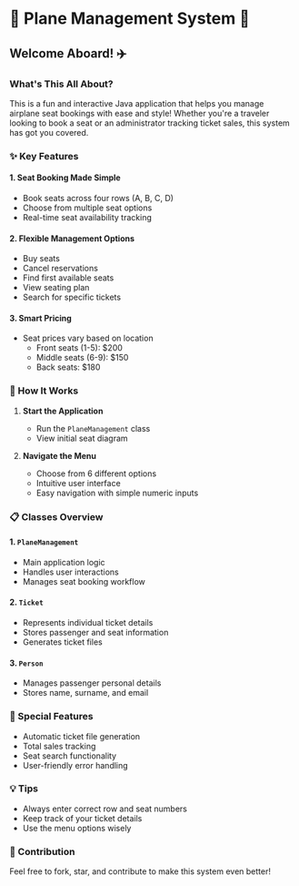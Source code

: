 # 🛫 Plane Management System 🎫

## Welcome Aboard! ✈️

### What's This All About?
This is a fun and interactive Java application that helps you manage airplane seat bookings with ease and style! Whether you're a traveler looking to book a seat or an administrator tracking ticket sales, this system has got you covered.

### ✨ Key Features

#### 1. Seat Booking Made Simple 
- Book seats across four rows (A, B, C, D)
- Choose from multiple seat options
- Real-time seat availability tracking

#### 2. Flexible Management Options
- Buy seats
- Cancel reservations
- Find first available seats
- View seating plan
- Search for specific tickets

#### 3. Smart Pricing 
- Seat prices vary based on location
  - Front seats (1-5): $200
  - Middle seats (6-9): $150
  - Back seats: $180

### 🚀 How It Works

1. **Start the Application**
   - Run the `PlaneManagement` class
   - View initial seat diagram

2. **Navigate the Menu**
   - Choose from 6 different options
   - Intuitive user interface
   - Easy navigation with simple numeric inputs

### 📋 Classes Overview

#### 1. `PlaneManagement`
- Main application logic
- Handles user interactions
- Manages seat booking workflow

#### 2. `Ticket`
- Represents individual ticket details
- Stores passenger and seat information
- Generates ticket files

#### 3. `Person`
- Manages passenger personal details
- Stores name, surname, and email

### 🎉 Special Features
- Automatic ticket file generation
- Total sales tracking
- Seat search functionality
- User-friendly error handling

### 💡 Tips
- Always enter correct row and seat numbers
- Keep track of your ticket details
- Use the menu options wisely

### 🤝 Contribution
Feel free to fork, star, and contribute to make this system even better!

